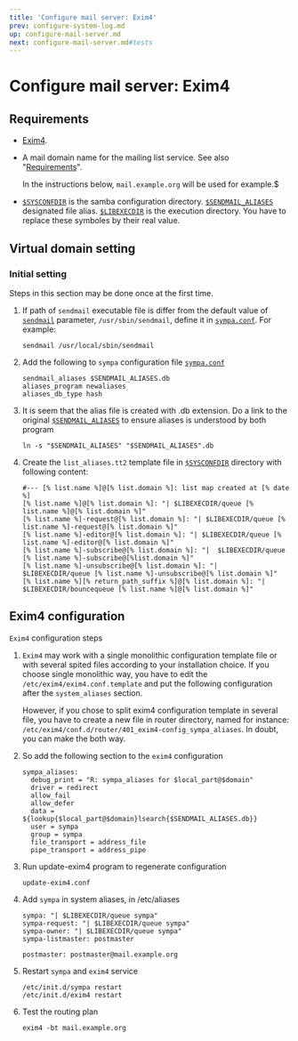 ```yaml
---
title: 'Configure mail server: Exim4'
prev: configure-system-log.md
up: configure-mail-server.md
next: configure-mail-server.md#tests
---
```


Configure mail server: Exim4
============================

Requirements
------------

  * [Exim4](https://www.exim.org/).

  * A mail domain name for the mailing list service.
    See also "[Requirements](../requirements.md#network-requirements)".

    In the instructions below, ``mail.example.org`` will be used for example.$

  * [``$SYSCONFDIR``](../layout.md#sysconfdir) is the samba configuration
    directory.
    [``$SENDMAIL_ALIASES``](../layout.md#sendmail_aliases) designated
    file alias.
    [``$LIBEXECDIR``](../layout.md#libexecdir) is the execution directory.
    You have to replace these symboles by their real value.

Virtual domain setting
----------------------
### Initial setting

Steps in this section may be done once at the first time.

  1. If path of ``sendmail`` executable file is differ from the default value
     of [``sendmail``](/gpldoc/man/sympa_config.5.html#sendmail) parameter,
     ``/usr/sbin/sendmail``, define it in
     [``sympa.conf``](../layout.md#config).  For example:

     ``` code
     sendmail /usr/local/sbin/sendmail
     ```

  2. Add the following to `sympa` configuration file [``sympa.conf``](../layout.md#config)

     ``` code
     sendmail_aliases $SENDMAIL_ALIASES.db
     aliases_program newaliases
     aliases_db_type hash
     ```

  3. It is seem that the alias file is created with .db extension. Do a link to
     the original [``$SENDMAIL_ALIASES``](../layout.md#sendmail_aliases) to
     ensure aliases is understood by both program

     ``` code
     ln -s "$SENDMAIL_ALIASES" "$SENDMAIL_ALIASES".db
     ```

  4. Create the `list_aliases.tt2` template file in [``$SYSCONFDIR``](../layout.md#sysconfdir)
     directory with following content:
     ``` code
     #--- [% list.name %]@[% list.domain %]: list map created at [% date %]
     [% list.name %]@[% list.domain %]: "| $LIBEXECDIR/queue [% list.name %]@[% list.domain %]"
     [% list.name %]-request@[% list.domain %]: "| $LIBEXECDIR/queue [% list.name %]-request@[% list.domain %]"
     [% list.name %]-editor@[% list.domain %]: "| $LIBEXECDIR/queue [% list.name %]-editor@[% list.domain %]"
     [% list.name %]-subscribe@[% list.domain %]: "|  $LIBEXECDIR/queue [% list.name %]-subscribe@[%list.domain %]"
     [% list.name %]-unsubscribe@[% list.domain %]: "|  $LIBEXECDIR/queue [% list.name %]-unsubscribe@[% list.domain %]"
     [% list.name %][% return_path_suffix %]@[% list.domain %]: "|  $LIBEXECDIR/bouncequeue [% list.name %]@[% list.domain %]"
     ```

Exim4 configuration
-------------------

`Exim4` configuration steps

  1. `Exim4` may work with a single monolithic configuration template file or
     with several spited files according to your installation choice. If you
     choose single monolithic way, you have to edit the
     ``/etc/exim4/exim4.conf.template`` and put the following configuration
     after the `system_aliases` section.

     However, if you chose to split exim4
     configuration template in several file, you have to create a new file in
     router directory, named for instance:
     ``/etc/exim4/conf.d/router/401_exim4-config_sympa_aliases``.
     In doubt, you can make the both way.

  2. So add the following section to the `exim4` configuration

     ``` code
     sympa_aliases:
       debug_print = "R: sympa_aliases for $local_part@$domain"
       driver = redirect
       allow_fail
       allow_defer
       data = ${lookup{$local_part@$domain}lsearch{$SENDMAIL_ALIASES.db}}
       user = sympa
       group = sympa
       file_transport = address_file
       pipe_transport = address_pipe
     ```

  3. Run update-exim4 program to regenerate configuration

     ``` code
     update-exim4.conf
     ```

  4. Add `sympa` in system aliases, in /etc/aliases

     ``` code
     sympa: "| $LIBEXECDIR/queue sympa"
     sympa-request: "| $LIBEXECDIR/queue sympa"
     sympa-owner: "| $LIBEXECDIR/queue sympa"
     sympa-listmaster: postmaster

     postmaster: postmaster@mail.example.org
     ```

  5. Restart `sympa` and `exim4` service

     ``` code
     /etc/init.d/sympa restart
     /etc/init.d/exim4 restart
     ```

  6. Test the routing plan

     ``` code
     exim4 -bt mail.example.org
     ```
